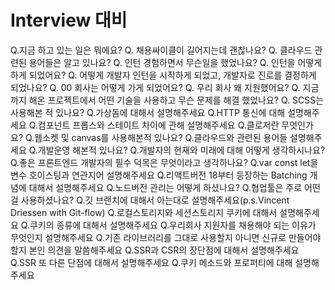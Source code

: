 # Interview 대비

Q.지금 하고 있는 일은 뭐에요?
Q. 채용싸이클이 길어지는데 괜찮나요?
Q. 클라우드 관련된 용어들은 알고 있나요?
Q. 인턴 경험하면서 무슨일을 했었나요?
Q. 인턴을 어떻게 하게 되었어요?
Q. 어떻게 개발자 인턴을 시작하게 되었고, 개발자로 진로를 결정하게 되었나요?
Q. 00 회사는 어떻게 가게 되었어요?
Q. 우리 회사 왜 지원했어요?
Q. 지금까지 해온 프로젝트에서 어떤 기술을 사용하고 무슨 문제를 해결 했었나요?
Q. SCSS는 사용해본 적 있나요?
Q.가상돔에 대해서 설명해주세요
Q.HTTP 통신에 대해 설명해주세요
Q.컴포넌트 프롭스와 스테이트 차이에 관해 설명해주세요
Q.클로저란 무엇인가요?
Q.웹소켓 및 canvas를 사용해본적 있나요?
Q.클라우드와 관련된 용어들 설명해주세요
Q.개발운영 해본적 있나요?
Q.개발자의 현재와 미래에 대해 어떻게 생각하시나요?
Q.좋은 프론트엔드 개발자의 필수 덕목은 무엇이라고 생각하나요?
Q.var const let을 변수 호이스팅과 연관지어 설명해주세요
Q.리액트버전 18부터 등장하는 Batching 개념에 대해서 설명해주세요
Q.노드버전 관리는 어떻게 하셨나요?
Q.협업툴은 주로 어떤걸 사용하셨나요?
Q.깃 브랜치에 대해서 아는대로 설명해주세요(p.s.Vincent Driessen with Git-flow)
Q.로컬스토리지와 세션스토리지
쿠키에 대해서 설명해주세요
Q.쿠키의 종류에 대해서 설명해주세요
Q.우리회사 지원자를 채용해야 되는 이유가 무엇인지 설명해주세요
Q.기존 라이브러리를 그대로 사용할지 아니면 신규로 만들어야할지 본인 의견을 말씀해주세요
Q.SSR과 CSR의 장단점에 대해서 설명해주세요
Q.SSR 또 다른 단점에 대해서 설명해주세요
Q.쿠키 메소드와 프로퍼티에 대해 설명해주세요
